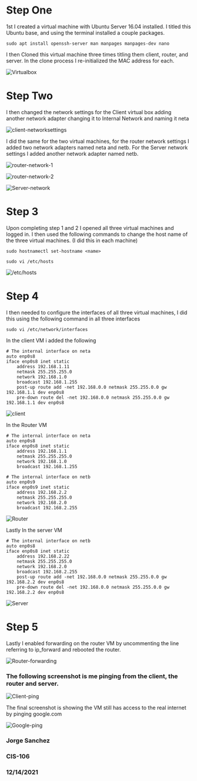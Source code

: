 #  Step One

1st I created a virtual machine with Ubuntu Server 16.04 installed. I titled this Ubuntu base, and using the terminal installed a couple packages.

``` 
sudo apt install openssh-server man manpages manpages-dev nano
```

I then Cloned this virtual machine three times titling them client, router, and server. In the clone process I re-initialized the MAC address for each. 

![Virtualbox](virtualbox.png)

# Step Two

I then changed the network settings for the Client virtual box adding another network adapter changing it to Internal Network and naming it neta 

![client-networksettings](client-networksettings.png)

I did the same for the two virtual machines, for the router network settings I added two network adapters named neta and netb. For the Server network settings I added another network adapter named netb.

![router-network-1](router-network-1.png)

![router-network-2](router-network-2.png)

![Server-network](server-network.png)

# Step 3 

Upon completing step 1 and 2 I opened all three virtual machines and logged in. I then used the following commands to change the host name of the three virtual machines. (I did this in each machine)

```
sudo hostnamectl set-hostname <name>

sudo vi /etc/hosts
```
![/etc/hosts](step-3.png)

# Step 4

I then needed to configure the interfaces of all three virtual machines, I did this using the following command in all three interfaces 

```
sudo vi /etc/network/interfaces
```
In the client VM i added the following

```
# The internal interface on neta
auto enp0s8
iface enp0s8 inet static
    address 192.168.1.11
    netmask 255.255.255.0
    network 192.168.1.0
    broadcast 192.168.1.255
    post-up route add -net 192.168.0.0 netmask 255.255.0.0 gw 192.168.1.1 dev enp0s8
    pre-down route del -net 192.168.0.0 netmask 255.255.0.0 gw 192.168.1.1 dev enp0s8
```
![client](client-step4.png)

In the Router VM
```
# The internal interface on neta
auto enp0s8
iface enp0s8 inet static
    address 192.168.1.1
    netmask 255.255.255.0
    network 192.168.1.0
    broadcast 192.168.1.255

# The internal interface on netb
auto enp0s9
iface enp0s9 inet static
    address 192.168.2.2
    netmask 255.255.255.0
    network 192.168.2.0
    broadcast 192.168.2.255
```
![Router](router-step4.png)

Lastly In the server VM
```
# The internal interface on netb
auto enp0s8
iface enp0s8 inet static
    address 192.168.2.22
    netmask 255.255.255.0
    network 192.168.2.0
    broadcast 192.168.2.255
    post-up route add -net 192.168.0.0 netmask 255.255.0.0 gw 192.168.2.2 dev enp0s8
    pre-down route del -net 192.168.0.0 netmask 255.255.0.0 gw 192.168.2.2 dev enp0s8
```
![Server](server-step4.png)

# Step 5

Lastly I enabled forwarding on the router VM by uncommenting the line referring to ip_forward and rebooted the router.

![Router-forwarding](routerforwarding.png)

### The following screenshot is me pinging from the client, the router and server. ### 
![Client-ping](clientping1.png)

The final screenshot is showing the VM still has access to the real internet by pinging google.com 

![Google-ping](googleping.png)

### Jorge Sanchez ###
### CIS-106 ###
### 12/14/2021 ###

